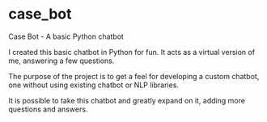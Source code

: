 # case_bot
Case Bot - A basic Python chatbot

I created this basic chatbot in Python for fun. It acts as a virtual version of me, answering a few questions. 

The purpose of the project is to get a feel for developing a custom chatbot, one without using existing chatbot or NLP libraries.

It is possible to take this chatbot and greatly expand on it, adding more questions and answers. 
